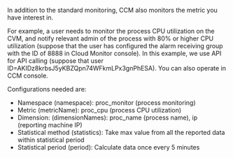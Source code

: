 In addition to the standard monitoring, CCM also monitors the metric you have interest in.

For example, a user needs to monitor the process CPU utilization on the CVM, and notify relevant admin of the process with 80% or higher CPU utilization (suppose that the user has configured the alarm receiving group with the ID of 8888 in Cloud Monitor console). In this example, we use API for API calling (suppose that user ID=AKIDz8krbsJ5yKBZQpn74WFkmLPx3gnPhESA). You can also operate in CCM console.

Configurations needed are:

- Namespace (namespace): proc_monitor (process monitoring)
- Metric (metricName): proc_cpu (process CPU utilization)
- Dimension: (dimensionNames): proc_name (process name), ip (reporting machine IP)
- Statistical method (statistics): Take max value from all the reported data within statistical period 
- Statistical period (period): Calculate data once every 5 minutes

